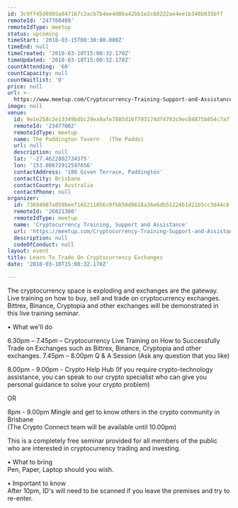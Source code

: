 ```yaml
---
id: 3c9ff45d6985a847167c2acb7b4ee4d0ba42bb1e2c60222ae4ee1b348b035bff
remoteId: '247760409'
remoteIdType: meetup
status: upcoming
timeStart: '2018-03-15T08:30:00.000Z'
timeEnd: null
timeCreated: '2018-03-10T15:00:32.170Z'
timeUpdated: '2018-03-10T15:00:32.170Z'
countAttending: '60'
countCapacity: null
countWaitlist: '0'
price: null
url: >-
  https://www.meetup.com/Cryptocurrency-Training-Support-and-Assistance/events/247760409/
image: null
venue:
  id: 9e1e258c2e13349bdbc29ea9afe7085d16f793174df4703c9ec84875b854c7a7
  remoteId: '23477002'
  remoteIdType: meetup
  name: The Paddington Tavern   (The Paddo)
  url: null
  description: null
  lat: '-27.4622802734375'
  lon: '153.00672912597656'
  contactAddress: '186 Given Terrace, Paddington'
  contactCity: Brisbane
  contactCountry: Australia
  contactPhone: null
organizer:
  id: 73694987a059beef165211056c0fbb58d0618a36e6db51224b1d21b5cc3d44c6
  remoteId: '26821380'
  remoteIdType: meetup
  name: 'Cryptocurrency Training, Support and Assistance'
  url: 'https://meetup.com/Cryptocurrency-Training-Support-and-Assistance'
  description: null
  codeOfConduct: null
layout: event
title: Learn To Trade On Cryptocurrency Exchanges
date: '2018-03-10T15:00:32.170Z'

---
```

<p>The cryptocurrency space is exploding and exchanges are the gateway. Live training on how to buy, sell and trade on cryptocurrency exchanges. Bittrex, Binance, Cryptopia and other exchanges will be demonstrated in this live training seminar.</p> <p>• What we'll do</p> <p>6.30pm – 7.45pm – Cryptocurrency Live Training on How to Successfully Trade on Exchanges such as Bittrex, Binance, Cryptopia and other exchanges. 7.45pm – 8.00pm Q &amp; A Session (Ask any question that you like)</p> <p>8.00pm - 9.00pm - Crypto Help Hub (If you require crypto-technology assistance, you can speak to our crypto specialist who can give you personal guidance to solve your crypto problem)</p> <p>OR</p> <p>8pm - 9.00pm Mingle and get to know others in the crypto community in Brisbane<br/>(The Crypto Connect team will be available until 10.00pm)</p> <p>This is a completely free seminar provided for all members of the public who are interested in cryptocurrency trading and investing.</p> <p>• What to bring<br/>Pen, Paper, Laptop should you wish.</p> <p>• Important to know<br/>After 10pm, ID's will need to be scanned if you leave the premises and try to re-enter.</p>
